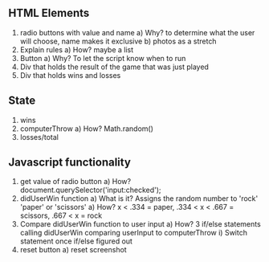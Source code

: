
## HTML Elements
1) radio buttons with value and name
    a) Why? to determine what the user will choose, name makes it exclusive
    b) photos as a stretch
2)  Explain rules
    a) How? maybe a list
3) Button
    a) Why? To let the script know when to run
4) Div that holds the result of the game that was just played    
5) Div that holds wins and losses

## State
1) wins
2) computerThrow
    a) How? Math.random()
3) losses/total

## Javascript functionality
1) get value of radio button
    a) How? document.querySelector('input:checked');
2) didUserWin function
    a) What is it? Assigns the random number to 'rock' 'paper' or 'scissors'
        a) How? x < .334 = paper, .334 < x < .667 = scissors, .667 < x = rock
3) Compare didUserWin function to user input
    a) How? 3 if/else statements calling didUserWin comparing userInput to computerThrow
        i) Switch statement once if/else figured out
4) reset button
    a) reset screenshot